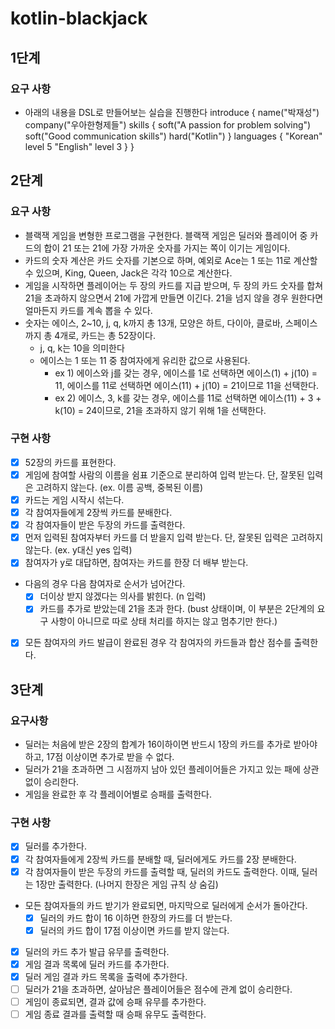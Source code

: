 # kotlin-blackjack

## 1단계

### 요구 사항
- 아래의 내용을 DSL로 만들어보는 실습을 진행한다
introduce {
    name("박재성")
    company("우아한형제들")
    skills {
        soft("A passion for problem solving")
        soft("Good communication skills")
        hard("Kotlin")
    }
    languages {
        "Korean" level 5
        "English" level 3
    }
}

## 2단계

### 요구 사항
- 블랙잭 게임을 변형한 프로그램을 구현한다. 블랙잭 게임은 딜러와 플레이어 중 카드의 합이 21 또는 21에 가장 가까운 숫자를 가지는 쪽이 이기는 게임이다.
- 카드의 숫자 계산은 카드 숫자를 기본으로 하며, 예외로 Ace는 1 또는 11로 계산할 수 있으며, King, Queen, Jack은 각각 10으로 계산한다.
- 게임을 시작하면 플레이어는 두 장의 카드를 지급 받으며, 두 장의 카드 숫자를 합쳐 21을 초과하지 않으면서 21에 가깝게 만들면 이긴다. 21을 넘지 않을 경우 원한다면 얼마든지 카드를 계속 뽑을 수 있다.
- 숫자는 에이스, 2~10, j, q, k까지 총 13개, 모양은 하트, 다이아, 클로바, 스페이스까지 총 4개로, 카드는 총 52장이다.
  - j, q, k는 10을 의미한다
  - 에이스는 1 또는 11 중 참여자에게 유리한 값으로 사용된다.
      - ex 1) 에이스와 j를 갖는 경우, 에이스를 1로 선택하면 에이스(1) + j(10) = 11, 에이스를 11로 선택하면 에이스(11) + j(10) = 21이므로 11을 선택한다.
      - ex 2) 에이스, 3, k를 갖는 경우, 에이스를 11로 선택하면 에이스(11) + 3 + k(10) = 24이므로, 21을 초과하지 않기 위해 1을 선택한다.

### 구현 사항
- [x] 52장의 카드를 표현한다.
- [x] 게임에 참여할 사람의 이름을 쉼표 기준으로 분리하여 입력 받는다. 단, 잘못된 입력은 고려하지 않는다. (ex. 이름 공백, 중복된 이름)
- [x] 카드는 게임 시작시 섞는다.
- [x] 각 참여자들에게 2장씩 카드를 분배한다.
- [x] 각 참여자들이 받은 두장의 카드를 출력한다.
- [x] 먼저 입력된 참여자부터 카드를 더 받을지 입력 받는다. 단, 잘못된 입력은 고려하지 않는다. (ex. y대신 yes 입력)
- [x] 참여자가 y로 대답하면, 참여자는 카드를 한장 더 배부 받는다.
- 다음의 경우 다음 참여자로 순서가 넘어간다.
  - [x] 더이상 받지 않겠다는 의사를 밝힌다. (n 입력)
  - [x] 카드를 추가로 받았는데 21을 초과 한다. (bust 상태이며, 이 부분은 2단계의 요구 사항이 아니므로 따로 상태 처리를 하지는 않고 멈추기만 한다.)
- [x] 모든 참여자의 카드 발급이 완료된 경우 각 참여자의 카드들과 합산 점수를 출력한다.

## 3단계

### 요구사항
- 딜러는 처음에 받은 2장의 합계가 16이하이면 반드시 1장의 카드를 추가로 받아야 하고, 17점 이상이면 추가로 받을 수 없다.
- 딜러가 21을 초과하면 그 시점까지 남아 있던 플레이어들은 가지고 있는 패에 상관 없이 승리한다.
- 게임을 완료한 후 각 플레이어별로 승패를 출력한다.

### 구현 사항
- [x] 딜러를 추가한다.
- [x] 각 참여자들에게 2장씩 카드를 분배할 때, 딜러에게도 카드를 2장 분배한다.
- [x] 각 참여자들이 받은 두장의 카드를 출력할 때, 딜러의 카드도 출력한다. 이때, 딜러는 1장만 출력한다. (나머지 한장은 게임 규칙 상 숨김)
- 모든 참여자들의 카드 받기가 완료되면, 마지막으로 딜러에게 순서가 돌아간다.
  - [x] 딜러의 카드 합이 16 이하면 한장의 카드를 더 받는다.
  - [x] 딜러의 카드 합이 17점 이상이면 카드를 받지 않는다.
- [x] 딜러의 카드 추가 발급 유무를 출력한다.
- [x] 게임 결과 목록에 딜러 카드를 추가한다.
- [x] 딜러 게임 결과 카드 목록을 출력에 추가한다.
- [ ] 딜러가 21을 초과하면, 살아남은 플레이어들은 점수에 관계 없이 승리한다.
- [ ] 게임이 종료되면, 결과 값에 승패 유무를 추가한다.
- [ ] 게임 종료 결과를 출력할 때 승패 유무도 출력한다.
